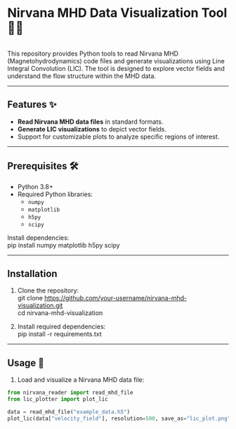 # Nirvana MHD Data Visualization Tool 🌌✨  

![]()

This repository provides Python tools to read Nirvana MHD (Magnetohydrodynamics) code files and generate visualizations using Line Integral Convolution (LIC). The tool is designed to explore vector fields and understand the flow structure within the MHD data.

---

## Features ✨  

- **Read Nirvana MHD data files** in standard formats.  
- **Generate LIC visualizations** to depict vector fields.  
- Support for customizable plots to analyze specific regions of interest.  

---

## Prerequisites 🛠️  

- Python 3.8+  
- Required Python libraries:
  - `numpy`
  - `matplotlib`
  - `h5py`
  - `scipy`  

Install dependencies:  
pip install numpy matplotlib h5py scipy  

---

## Installation  

1. Clone the repository:  
git clone https://github.com/your-username/nirvana-mhd-visualization.git  
cd nirvana-mhd-visualization  

2. Install required dependencies:  
pip install -r requirements.txt  

---

## Usage 🔧  

1. Load and visualize a Nirvana MHD data file:  
```python
from nirvana_reader import read_mhd_file
from lic_plotter import plot_lic

data = read_mhd_file("example_data.h5")
plot_lic(data["velocity_field"], resolution=500, save_as="lic_plot.png")

